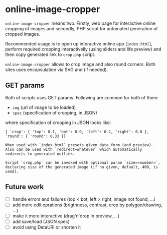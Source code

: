 # online-image-cropper
`online-image-cropper` means two. Firstly, web page for interactive online cropping of images and secondly, PHP script for automated generation of cropped images.

Recommended usage is to open up interactive online app (`index.html`), perform required cropping interactivelly (using sliders and life preview) and then copy generated link to `crop.php` script.

`online-image-cropper` allows to crop image and also round corners. Both sites uses encapsulation via SVG and (if needed).

## GET params

Both of scripts uses GET params. Following are common for both of them:

 - `img` (url of image to be loaded)
 - `spec` (specification of crooping, in JSON)

where specification of crooping in JSON looks like:

    { 'crop': { 'top': 0.1, 'bot': 0.9, 'left': 0.2, 'right': 0.8 }, 'round': { 'round': 0.33 }}

	When used with `index.html` presets given data form (and preview). Also can be used with `redirect=whatever` which automatically redirects to generated outlink.

	Script `crop.php` can be invoked with optional param `size=<number>`, declaring size of the generated image (if no given, default, 400, is used).

## Future work

 - [ ] handle errors and failures (top < bot, left > right, image not found, ...)
 - [ ] add more edit oprations (brigthness, contrast, crop by polygon/drawing, ...)
 - [ ] make it more interactive (drag'n'drop in preview, ...)
 - [ ] add save/load (JSON spec)
 - [ ] avoid using DataURI or shorten it
